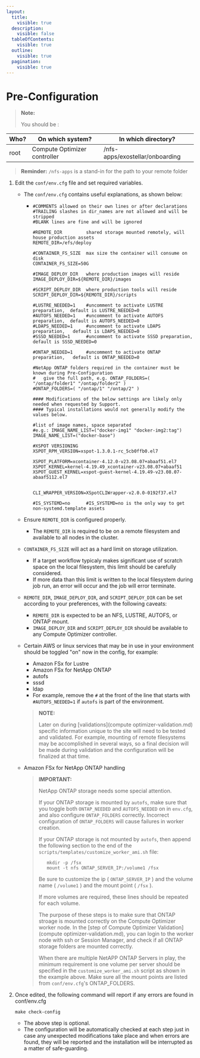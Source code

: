 ```yaml
---
layout:
  title:
    visible: true
  description:
    visible: false
  tableOfContents:
    visible: true
  outline:
    visible: true
  pagination:
    visible: true
---
```


# Pre-Configuration

> **Note:**
>
> You should be :

| Who? | On which system?  | In which directory?             |
| ---- | ----------------- | ------------------------------- |
| root | Compute Optimizer controller | /nfs-apps/exostellar/onboarding |

> **Reminder:** `/nfs-apps` is a stand-in for the path to your remote folder

1. Edit the `conf/env.cfg` file and set required variables.
   * The `conf/env.cfg` contains useful explanations, as shown below:
     * ```
       #COMMENTS allowed on their own lines or after declarations
       #TRAILING slashes in dir_names are not allowed and will be stripped
       #BLANK lines are fine and will be ignored

       #REMOTE_DIR         shared storage mounted remotely, will house production assets
       REMOTE_DIR=/efs/deploy

       #CONTAINER_FS_SIZE  max size the container will consume on disk
       CONTAINER_FS_SIZE=50G

       #IMAGE_DEPLOY_DIR   where production images will reside
       IMAGE_DEPLOY_DIR=${REMOTE_DIR}/images

       #SCRIPT_DEPLOY_DIR  where production tools will reside
       SCRIPT_DEPLOY_DIR=${REMOTE_DIR}/scripts

       #LUSTRE_NEEDED=1    #uncomment to activate LUSTRE preparation,  default is LUSTRE_NEEDED=0
       #AUTOFS_NEEDED=1    #uncomment to activate AUTOFS preparation,  default is AUTOFS_NEEDED=0
       #LDAPS_NEEDED=1     #uncomment to activate LDAPS preparation,   default is LDAPS_NEEDED=0
       #SSSD_NEEDED=1      #uncomment to activate SSSD preparation,    default is SSSD_NEEDED=0

       #ONTAP_NEEDED=1     #uncomment to activate ONTAP preparation,   default is ONTAP_NEEDED=0

       #NetApp ONTAP folders required in the container must be known during Pre-Configuration
       #   give the full path, e.g. ONTAP_FOLDERS=( "/ontap/folder1" "/ontap/folder2" )
       #ONTAP_FOLDERS=( "/ontap/1" "/ontap/2" )

       #### Modifications of the below settings are likely only needed when requested by Support.
       #### Typical installations would not generally modify the values below.

       #list of image names, space separated
       #e.g.: IMAGE_NAME_LIST=("docker-img1" "docker-img2:tag")
       IMAGE_NAME_LIST=("docker-base")

       #XSPOT VERSIONING
       XSPOT_RPM_VERSION=xspot-1.3.0.1-rc_5cb0ffb0.el7

       XSPOT_PLATFORM=xcontainer-4.12.0-v23.08.07+abaaf51.el7
       XSPOT_KERNEL=kernel-4.19.49_xcontainer-v23.08.07+abaaf51
       XSPOT_GUEST_KERNEL=xspot-guest-kernel-4.19.49-v23.08.07-abaaf5112.el7


       CLI_WRAPPER_VERSION=XSpotCLIWrapper-v2.0.0-0192f37.el7

       #IS_SYSTEMD=no      #IS_SYSTEMD=no is the only way to get non-systemd.template assets
       ```
   * Ensure `REMOTE_DIR` is configured properly.
     * The `REMOTE_DIR` is required to be on a remote filesystem and available to all nodes in the cluster.
   * `CONTAINER_FS_SIZE` will act as a hard limit on storage utilization.
     * If a target workflow typicaly makes significant use of scratch space on the local filesystem, this limit should be carefully considered.
     * If more data than this limit is written to the local filesystem during job run, an error will occur and the job will error terminate.
   * `REMOTE_DIR`, `IMAGE_DEPLOY_DIR`, and `SCRIPT_DEPLOY_DIR` can be set according to your preferences, with the following caveats:
     * `REMOTE_DIR` is expected to be an NFS, LUSTRE, AUTOFS, or ONTAP mount.
     * `IMAGE_DEPLOY_DIR` and `SCRIPT_DEPLOY_DIR` should be available to any Compute Optimizer controller.
   *   Certain AWS or linux services that may be in use in your environment should be toggled "on" now in the config, for example:

       * Amazon FSx for Lustre
       * Amazon FSx for NetApp ONTAP
       * autofs
       * sssd
       * ldap
       * For example, remove the `#` at the front of the line that starts with `#AUTOFS_NEEDED=1` if `autofs` is part of the environment.

       > **NOTE:**
       >
       > Later on during [validations](compute optimizer-validation.md) specific information unique to the site will need to be tested and validated. For example, mounting of remote filesystems may be accomplished in several ways, so a final decision will be made during validation and the configuration will be finalized at that time.
   *   Amazon FSx for NetApp ONTAP handling

       > **IMPORTANT:**
       >
       > NetApp ONTAP storage needs some special attention.
       >
       > If your ONTAP storage is mounted by `autofs`, make sure that you toggle both `ONTAP_NEEDED` and `AUTOFS_NEEDED` on in `env.cfg`, and also configure `ONTAP_FOLDERS` correctly. Incorrect configuration of `ONTAP_FOLDERS` will cause failures in worker creation.
       >
       > If your ONTAP storage is not mounted by `autofs`, then append the following section to the end of the `scripts/templates/customize_worker_ami.sh` file:
       >
       > ```
       >    mkdir -p /fsx
       >    mount -t nfs ONTAP_SERVER_IP:/volume1 /fsx
       > ```
       >
       > Be sure to customize the ip ( `ONTAP_SERVER_IP` ) and the volume name ( `/volume1` ) and the mount point ( `/fsx` ).
       >
       > If more volumes are required, these lines should be repeated for each volume.
       >
       > The purpose of these steps is to make sure that ONTAP stroage is mounted correctly on the Compute Optimizer worker node. In the [step of Compute Optimizer Validation](compute optimizer-validation.md), you can login to the worker node with ssh or Session Manager, and check if all ONTAP storage folders are mounted correctly.
       >
       > When there are multiple NetAPP ONTAP Servers in play, the minimum requirement is one volume per server should be specified in the `customize_worker_ami.sh` script as shown in the example above. Make sure all the mount points are listed from `conf/env.cfg`'s ONTAP\_FOLDERS.
2.  Once edited, the following command will report if any errors are found in conf/env.cfg

    ```
    make check-config
    ```

    * The above step is optional.
    * The configuration will be automatically checked at each step just in case any unexpected modifications take place and when errors are found, they will be reported and the installation will be interrupted as a matter of safe-guarding.
